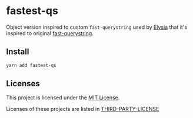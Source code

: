 # fastest-qs

Object version inspired to custom `fast-querystring` used by [Elysia](https://github.com/elysiajs/elysia) that it's inspired to original [fast-querystring](https://github.com/anonrig/fast-querystring).

## Install
```sh
yarn add fastest-qs
```

## Licenses

This project is licensed under the [MIT License](LICENSE).

Licenses of these projects are listed in [THIRD-PARTY-LICENSE](THIRD-PARTY-LICENSE)
